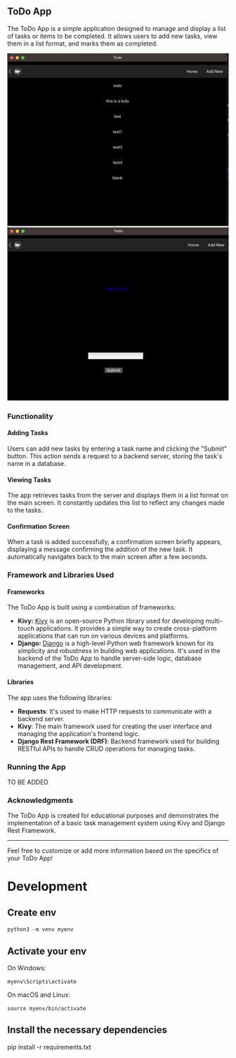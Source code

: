 ## ToDo App

The ToDo App is a simple application designed to manage and display a list of tasks or items to be completed. It allows users to add new tasks, view them in a list format, and marks them as completed.

![ToDoHome](images/ToDoHome.png)
![AddNew](images/AddNew.png)

### Functionality

#### Adding Tasks
Users can add new tasks by entering a task name and clicking the "Submit" button. This action sends a request to a backend server, storing the task's name in a database.

#### Viewing Tasks
The app retrieves tasks from the server and displays them in a list format on the main screen. It constantly updates this list to reflect any changes made to the tasks.

#### Confirmation Screen
When a task is added successfully, a confirmation screen briefly appears, displaying a message confirming the addition of the new task. It automatically navigates back to the main screen after a few seconds.

### Framework and Libraries Used

#### Frameworks
The ToDo App is built using a combination of frameworks:

- **Kivy:** [Kivy](https://kivy.org) is an open-source Python library used for developing multi-touch applications. It provides a simple way to create cross-platform applications that can run on various devices and platforms.
- **Django:** [Django](https://www.djangoproject.com/) is a high-level Python web framework known for its simplicity and robustness in building web applications. It's used in the backend of the ToDo App to handle server-side logic, database management, and API development.

#### Libraries
The app uses the following libraries:
- **Requests**: It's used to make HTTP requests to communicate with a backend server.
- **Kivy**: The main framework used for creating the user interface and managing the application's frontend logic.
- **Django Rest Framework (DRF)**: Backend framework used for building RESTful APIs to handle CRUD operations for managing tasks.

### Running the App

TO BE ADDED

### Acknowledgments

The ToDo App is created for educational purposes and demonstrates the implementation of a basic task management system using Kivy and Django Rest Framework.

---

Feel free to customize or add more information based on the specifics of your ToDo App!


# Development

## Create env

```
python3 -m venv myenv
```

## Activate your env

On Windows:
```
myenv\Scripts\activate
```
On macOS and Linux:
```
source myenv/bin/activate
```

## Install the necessary dependencies

pip install -r requirements.txt